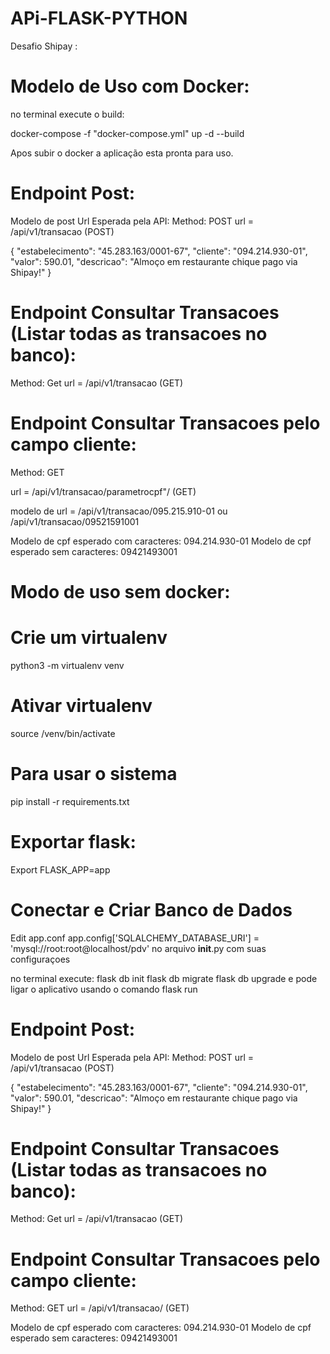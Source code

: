 # APi-FLASK-PYTHON
Desafio Shipay :


# Modelo de Uso com Docker:

no terminal execute o build:

docker-compose -f "docker-compose.yml" up -d --build

Apos subir o docker a aplicação esta pronta para uso.



# Endpoint Post:
Modelo de post Url Esperada pela API:
Method: POST
url = /api/v1/transacao (POST)

{
   "estabelecimento": "45.283.163/0001-67",
   "cliente": "094.214.930-01",
   "valor": 590.01,
   "descricao": "Almoço em restaurante chique pago via Shipay!"
}

# Endpoint Consultar Transacoes (Listar todas as transacoes no banco):

Method: Get
url =  /api/v1/transacao (GET)


# Endpoint Consultar Transacoes pelo campo  cliente:

Method: GET

url = /api/v1/transacao/parametrocpf"/ (GET)

modelo de url = /api/v1/transacao/095.215.910-01       ou     /api/v1/transacao/09521591001

Modelo de cpf esperado com caracteres: 094.214.930-01
Modelo de cpf esperado sem caracteres: 09421493001





# Modo de uso sem docker:

# Crie um virtualenv 
python3 -m virtualenv venv

# Ativar virtualenv
source /venv/bin/activate

# Para usar o sistema
pip install -r requirements.txt

# Exportar flask:
Export FLASK_APP=app

# Conectar e Criar Banco de Dados
Edit app.conf app.config['SQLALCHEMY_DATABASE_URI'] = 'mysql://root:root@localhost/pdv' no arquivo __init__.py com suas configuraçoes


no terminal execute:
flask db init
flask db migrate
flask db upgrade
e pode ligar o aplicativo usando o comando flask run

# Endpoint Post:
Modelo de post Url Esperada pela API:
Method: POST
url = /api/v1/transacao (POST)

{
   "estabelecimento": "45.283.163/0001-67",
   "cliente": "094.214.930-01",
   "valor": 590.01,
   "descricao": "Almoço em restaurante chique pago via Shipay!"
}

# Endpoint Consultar Transacoes (Listar todas as transacoes no banco):

Method: Get
url =  /api/v1/transacao (GET)


# Endpoint Consultar Transacoes pelo campo  cliente:

Method: GET
url =  /api/v1/transacao<cpf>/ (GET)

Modelo de cpf esperado com caracteres: 094.214.930-01
Modelo de cpf esperado sem caracteres: 09421493001






